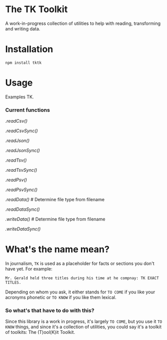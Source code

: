 The TK Toolkit
==============

A work-in-progress collection of utilities to help with reading, transforming and writing data. 

# Installation

````
npm install tktk
````

# Usage

Examples TK.

### Current functions

_.readCsv()_

_.readCsvSync()_

_.readJson()_

_.readJsonSync()_

_.readTsv()_

_.readTsvSync()_

_.readPsv()_

_.readPsvSync()_

_.readData()_ # Determine file type from filename

_.readDataSync()_

_.writeData()_ # Determine file type from filename

_.writeDataSync()_

# What's the name mean?

In journalism, `TK` is used as a placeholder for facts or sections you don't have yet. For example:

````
Mr. Gerald held three titles during his time at he compnay: TK EXACT TITLES.
````

Depending on whom you ask, it either stands for `TO COME` if you like your acronyms phonetic or `TO KNOW` if you like them lexical.

### So what's that have to do with this?

Since this library is a work in progress, it's largely `TO COME`, but you use it `TO KNOW` things, and since it's a collection of utilities, you could say it's a toolkit of toolkits: The (T)ool(K)it Toolkit.
